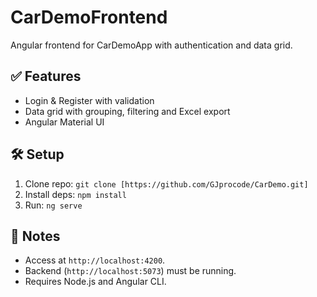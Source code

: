 # CarDemoFrontend

Angular frontend for CarDemoApp with authentication and data grid.

## ✅ Features
- Login & Register with validation
- Data grid with grouping, filtering and Excel export
- Angular Material UI

## 🛠️ Setup
1. Clone repo: `git clone [https://github.com/GJprocode/CarDemo.git]`
2. Install deps: `npm install`
3. Run: `ng serve`

## 📌 Notes
- Access at `http://localhost:4200`.
- Backend (`http://localhost:5073`) must be running.
- Requires Node.js and Angular CLI.
